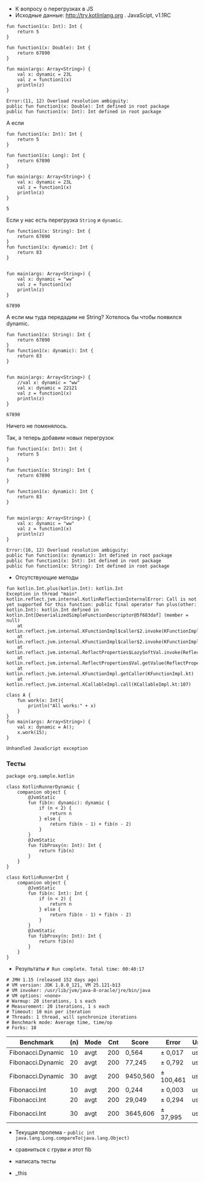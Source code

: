 - К вопросу о перегрузках в JS
- Исходные данные: http://try.kotlinlang.org . JavaScipt, v1.1RC
```
fun function1(x: Int): Int {
    return 5
}

fun function1(x: Double): Int {
    return 67890
}

fun main(args: Array<String>) {
    val x: dynamic = 23L
    val z = function1(x)
    println(z)
}
```
```
Error:(11, 12) Overload resolution ambiguity: 
public fun function1(x: Double): Int defined in root package
public fun function1(x: Int): Int defined in root package
```

А если
```
fun function1(x: Int): Int {
    return 5
}

fun function1(x: Long): Int {
    return 67890
}

fun main(args: Array<String>) {
    val x: dynamic = 23L
    val z = function1(x)
    println(z)
}
```
```
5
```
Если у нас есть перегрузка ```String``` и ```dynamic```.
```
fun function1(x: String): Int {
    return 67890
}
fun function1(x: dynamic): Int {
    return 83
}


fun main(args: Array<String>) {
    val x: dynamic = "ww"
    val z = function1(x)
    println(z)
}
```
```
67890
```
А если мы туда передадим не String? Хотелось бы чтобы появился dynamic.
```
fun function1(x: String): Int {
    return 67890
}
fun function1(x: dynamic): Int {
    return 83
}


fun main(args: Array<String>) {
    //val x: dynamic = "ww"
    val x: dynamic = 22121
    val z = function1(x)
    println(z)
}
```
```
67890
```
Ничего не поменялось.

Так, а теперь добавим новых перегрузок
```
fun function1(x: Int): Int {
    return 5
}

fun function1(x: String): Int {
    return 67890
}

fun function1(x: dynamic): Int {
    return 83
}


fun main(args: Array<String>) {
    val x: dynamic = "ww"
    val z = function1(x)
    println(z)
}
```

```
Error:(16, 12) Overload resolution ambiguity: 
public fun function1(x: dynamic): Int defined in root package
public fun function1(x: Int): Int defined in root package
public fun function1(x: String): Int defined in root package
```

- Отсутствующие методы
```
fun kotlin.Int.plus(kotlin.Int): kotlin.Int
Exception in thread "main" kotlin.reflect.jvm.internal.KotlinReflectionInternalError: Call is not yet supported for this function: public final operator fun plus(other: kotlin.Int): kotlin.Int defined in kotlin.Int[DeserializedSimpleFunctionDescriptor@5f683daf] (member = null)
	at kotlin.reflect.jvm.internal.KFunctionImpl$caller$2.invoke(KFunctionImpl.kt:96)
	at kotlin.reflect.jvm.internal.KFunctionImpl$caller$2.invoke(KFunctionImpl.kt:36)
	at kotlin.reflect.jvm.internal.ReflectProperties$LazySoftVal.invoke(ReflectProperties.java:93)
	at kotlin.reflect.jvm.internal.ReflectProperties$Val.getValue(ReflectProperties.java:32)
	at kotlin.reflect.jvm.internal.KFunctionImpl.getCaller(KFunctionImpl.kt)
	at kotlin.reflect.jvm.internal.KCallableImpl.call(KCallableImpl.kt:107)
```



```
class A {
    fun work(x: Int){
        println("All works:" + x)
    }
}
fun main(args: Array<String>) {
	val x: dynamic = A();
    x.work(15);
}
```
```
Unhandled JavaScript exception
```

### Тесты
```
package org.sample.kotlin

class KotlinRunnerDynamic {
    companion object {
        @JvmStatic
        fun fib(n: dynamic): dynamic {
            if (n < 2) {
                return n
            } else {
                return fib(n - 1) + fib(n - 2)
            }
        }
        @JvmStatic
        fun fibProxy(n: Int): Int {
            return fib(n)
        }
    }
}

class KotlinRunnerInt {
    companion object {
        @JvmStatic
        fun fib(n: Int): Int {
            if (n < 2) {
                return n
            } else {
                return fib(n - 1) + fib(n - 2)
            }
        }
        @JvmStatic
        fun fibProxy(n: Int): Int {
            return fib(n)
        }
    }
}
```
-  Результаты
```# Run complete. Total time: 00:40:17```
```
# JMH 1.15 (released 152 days ago)
# VM version: JDK 1.8.0_121, VM 25.121-b13
# VM invoker: /usr/lib/jvm/java-8-oracle/jre/bin/java
# VM options: <none>
# Warmup: 20 iterations, 1 s each
# Measurement: 20 iterations, 1 s each
# Timeout: 10 min per iteration
# Threads: 1 thread, will synchronize iterations
# Benchmark mode: Average time, time/op
# Forks: 10
```
|Benchmark                  |(n)|  Mode|  Cnt|     Score|     Error|  Units|
|---|---|---|---|---|---|---|
|Fibonacci.Dynamic  |10 |  avgt|  200|     0,564| ±   0,017|  us/op|
|Fibonacci.Dynamic  |20 |  avgt|  200|    77,245| ±   0,792|  us/op|
|Fibonacci.Dynamic  |30 |  avgt|  200|  9450,560| ± 100,461|  us/op|
|Fibonacci.Int      |10 |  avgt|  200|     0,244| ±   0,003|  us/op|
|Fibonacci.Int      |20 |  avgt|  200|    29,049| ±   0,294|  us/op|
|Fibonacci.Int      |30 |  avgt|  200|  3645,606| ±  37,995|  us/op|

- Текущая пролема - ```public int java.lang.Long.compareTo(java.lang.Object)```

- сравниться с груви и этот fib
- написать тесты
- _this

